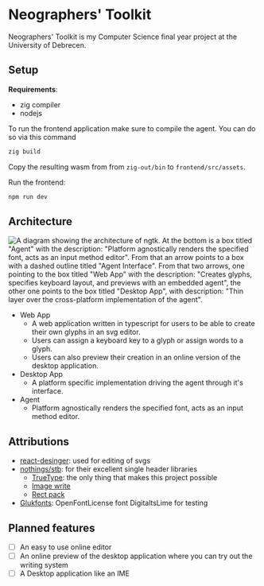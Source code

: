 # Neographers' Toolkit

Neographers' Toolkit is my Computer Science final year project at the University of Debrecen.

## Setup

**Requirements**:
- zig compiler
- nodejs

To run the frontend application make sure to compile the agent.
You can do so via this command 
```bash
zig build
```

Copy the resulting wasm from from `zig-out/bin` to `frontend/src/assets`.

Run the frontend:
```bash
npm run dev
```

## Architecture

![A diagram showing the architecture of ngtk. At the bottom is a box titled "Agent" with the description: "Platform agnostically renders the specified font, acts as an input method editor". From that an arrow points to a box with a dashed outline titled "Agent Interface". From that two arrows, one pointing to the box titled "Web App" with the description: "Creates glyphs, specifies keyboard layout, and previews with an embedded agent", the other one points to the box titled "Desktop App", with description: "Thin layer over the cross-platform implementation of the agent".](docs/imgs/ngtk_architecture.png "Architecture")

- Web App
    - A web application written in typescript for users to be able to create their own glyphs in an svg editor.
    - Users can assign a keyboard key to a glyph or assign words to a glyph.
    - Users can also preview their creation in an online version of the desktop application.
- Desktop App
    - A platform specific implementation driving the agent through it's interface.
- Agent
    - Platform agnostically renders the specified font, acts as an input method editor.

## Attributions
- [react-desinger](https://github.com/react-designer/react-designer): used for editing of svgs
- [nothings/stb](https://github.com/nothings/stb): for their excellent single header libraries
    - [TrueType](https://github.com/nothings/stb/blob/master/stb_truetype.h): the only thing that makes this project possible
    - [Image write](https://github.com/nothings/stb/blob/master/stb_image_write.h)
    - [Rect pack](https://github.com/nothings/stb/blob/master/stb_rect_pack.h)
- [Glukfonts](https://www.glukfonts.pl): OpenFontLi­cense font DigitaltsLime for testing

## Planned features
- [ ] An easy to use online editor
- [ ] An online preview of the desktop application where you can try out the writing system
- [ ] A Desktop application like an IME